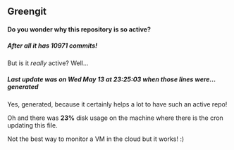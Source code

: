 ## Greengit

#### Do you wonder why this repository is so active?

##### After all it has 10971 commits!

But is it *really* active? Well...

##### Last update was on Wed May 13 at 23:25:03 when those lines were... generated

Yes, generated, because it certainly helps a lot to have such an active repo!

Oh and there was **23%** disk usage on the machine
where there is the cron updating this file.

Not the best way to monitor a VM in the cloud but it works! :)
